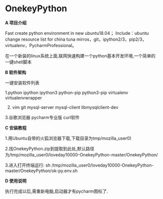 # OnekeyPython

 **A 项目介绍** 

Fast create python environment in new ubuntu18.04；
Include：ubuntu change resource list for china tuna mirros，git，ipython2/3，pip2/3，virtualenv，PycharmProfessional。

在一个新装的linux系统上面,联网快速构建一个python基本开发环境,一个简单的一键shell脚本

 **B 软件架构** 

一键安装软件列表

1.python  ipython  ipython3  python-pip  python3-pip virtualenv virtualenvwrapper

2. vim  git  mysql-server  mysql-client  libmysqlclient-dev

3.谷歌浏览器  pycharm专业版  curl软件

 **C 安装教程** 

1.用Ubuntu自带的火狐浏览器下载,下载目录为tmp/mozilla_user0)

2.找OnekeyPython.zip到提取到此处,默认路径为/tmp/mozilla_user0/loveday10000-OnekeyPython-master/OnekeyPython/

3.进入打开终端运行: sh /tmp/mozilla_user0/loveday10000-OnekeyPython-master/OnekeyPython/ok-py.env.sh

 **D 使用说明** 

执行完成以后,需重新电脑,启动器才有pycharm图标了. 
